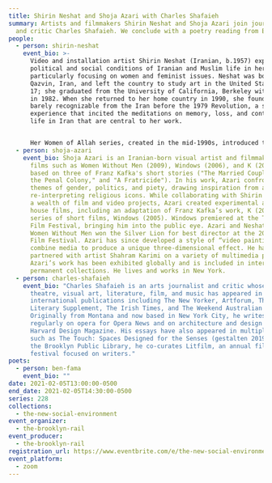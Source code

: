 ```yaml
---
title: Shirin Neshat and Shoja Azari with Charles Shafaieh
summary: Artists and filmmakers Shirin Neshat and Shoja Azari join journalist
  and critic Charles Shafaieh. We conclude with a poetry reading from Ben Fama.
people:
  - person: shirin-neshat
    event_bio: >-
      Video and installation artist Shirin Neshat (Iranian, b.1957) explores the
      political and social conditions of Iranian and Muslim life in her works,
      particularly focusing on women and feminist issues. Neshat was born in
      Qazvin, Iran, and left the country to study art in the United States at
      17; she graduated from the University of California, Berkeley with an MFA
      in 1982. When she returned to her home country in 1990, she found it
      barely recognizable from the Iran before the 1979 Revolution, a shocking
      experience that incited the meditations on memory, loss, and contemporary
      life in Iran that are central to her work.


      Her Women of Allah series, created in the mid-1990s, introduced the hallmark themes of her pieces through which she examines conditions of male, female, public, private, religious, political, and secular identities in both Iranian and Western cultures. Her videos, installations, and photographs have received great international critical acclaim outside of Iran. In 2019, The Broad Museum, Los Angeles, presented Shirin Neshat: I Will Greet the Sun Again, a survey of 25 years of the artist's work, and her current exhibit Shirin Neshat: Land of Dreams at Gladstone Gallery, New York, is on view through February 27, 2021. Neshat currently lives and works in New York.
  - person: shoja-azari
    event_bio: Shoja Azari is an Iranian-born visual artist and filmmaker known for
      films such as Women Without Men (2009), Windows (2006), and K (2002),
      based on three of Franz Kafka's short stories ("The Married Couple," "In
      the Penal Colony," and "A Fratricide"). In his work, Azari confronts broad
      themes of gender, politics, and piety, drawing inspiration from and
      re-interpreting religious icons. While collaborating with Shirin Neshat on
      a wealth of film and video projects, Azari created experimental and art
      house films, including an adaptation of Franz Kafka’s work, K (2000) and a
      series of short films, Windows (2005). Windows premiered at the Tribeca
      Film Festival, bringing him into the public eye. Azari and Neshat’s film
      Women Without Men won the Silver Lion for best director at the 2009 Venice
      Film Festival. Azari has since developed a style of “video paintings” that
      combine media to produce a unique three-dimensional effect. He has
      partnered with artist Shahram Karimi on a variety of multimedia projects.
      Azari’s work has been exhibited globally and is included in international
      permanent collections. He lives and works in New York.
  - person: charles-shafaieh
    event_bio: "Charles Shafaieh is an arts journalist and critic whose writing on
      theatre, visual art, literature, film, and music has appeared in numerous
      international publications including The New Yorker, Artforum, The Times
      Literary Supplement, The Irish Times, and The Weekend Australian Review.
      Originally from Montana and now based in New York City, he writes
      regularly on opera for Opera News and on architecture and design for
      Harvard Design Magazine. His essays have also appeared in multiple books,
      such as The Touch: Spaces Designed for the Senses (gestalten 2019). With
      the Brooklyn Public Library, he co-curates Litfilm, an annual film
      festival focused on writers."
poets:
  - person: ben-fama
    event_bio: ""
date: 2021-02-05T13:00:00-0500
end_date: 2021-02-05T14:30:00-0500
series: 228
collections:
  - the-new-social-environment
event_organizer:
  - the-brooklyn-rail
event_producer:
  - the-brooklyn-rail
registration_url: https://www.eventbrite.com/e/the-new-social-environment-228-shirin-neshat-and-shoja-azari-tickets-138867724101
event_platform:
  - zoom
---
```

